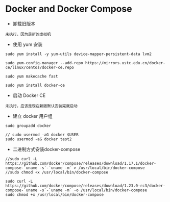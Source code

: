 
# Docker and Docker Compose

- 卸载旧版本
```
未执行，因为是新的虚拟机
```

- 使用 yum 安装
```
sudo yum install -y yum-utils device-mapper-persistent-data lvm2

sudo yum-config-manager --add-repo https://mirrors.ustc.edu.cn/docker-ce/linux/centos/docker-ce.repo

sudo yum makecache fast

sudo yum install docker-ce
```

- 启动 Docker CE
```
未执行，应该是现在新版默认安装完就启动
```

- 建立 docker 用户组
```
sudo groupadd docker

// sudo usermod -aG docker $USER
sudo usermod -aG docker test2  
```

- 二进制方式安装docker-compose
```
//sudo curl -L https://github.com/docker/compose/releases/download/1.17.1/docker-compose-`uname -s`-`uname -m` > /usr/local/bin/docker-compose
//sudo chmod +x /usr/local/bin/docker-compose

sudo curl -L https://github.com/docker/compose/releases/download/1.23.0-rc3/docker-compose-`uname -s`-`uname -m` -o /usr/local/bin/docker-compose
sudo chmod +x /usr/local/bin/docker-compose
```
